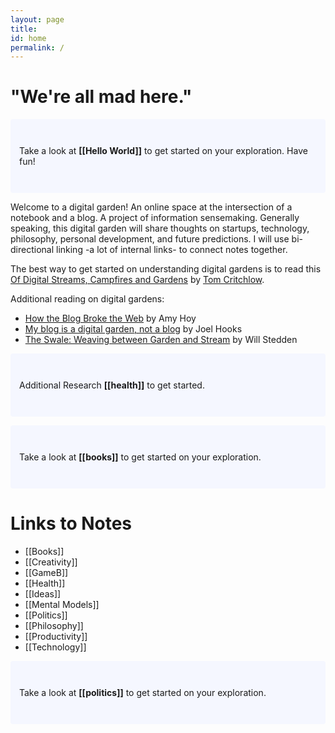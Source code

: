 ```yaml
---
layout: page
title:
id: home
permalink: /
---
```

# "We're all mad here."

<p style="padding: 3em 1em; background: #f5f7ff; border-radius: 4px;">
  Take a look at <span style="font-weight: bold">[[Hello World]]</span> to get started on your exploration. Have fun!
</p>

Welcome to a digital garden! An online space at the intersection of a notebook and a blog. A project of information sensemaking. Generally speaking, this digital garden will share thoughts on startups, technology, philosophy, personal development, and future predictions. I will use bi-directional linking -a lot of internal links- to connect notes together.

The best way to get started on understanding digital gardens is to read this [Of Digital Streams, Campfires and Gardens](https://tomcritchlow.com/2018/10/10/of-gardens-and-wikis/) by [Tom Critchlow](https://tomcritchlow.com/).

Additional reading on digital gardens:

- [How the Blog Broke the Web](https://stackingthebricks.com/how-blogs-broke-the-web/) by Amy Hoy
- [My blog is a digital garden, not a blog](https://joelhooks.com/digital-garden) by Joel Hooks
- [The Swale: Weaving between Garden and Stream](https://bonkerfield.org/2020/05/swale-garden-stream/) by Will Stedden

<p style="padding: 3em 1em; background: #f5f7ff; border-radius: 4px;">
  Additional Research <span style="font-weight: bold">[[health]]</span> to get started.
 </p>
 
 <p style="padding: 3em 1em; background: #f5f7ff; border-radius: 4px;">
  Take a look at <span style="font-weight: bold">[[books]]</span> to get started on your exploration.
</p>

# Links to Notes
  - [[Books]]
  - [[Creativity]]
  - [[GameB]]
  - [[Health]]
  - [[Ideas]]
  - [[Mental Models]]
  - [[Politics]]
  - [[Philosophy]]
  - [[Productivity]]
  - [[Technology]]


<p style="padding: 3em 1em; background: #f5f7ff; border-radius: 4px;">
  Take a look at <span style="font-weight: bold">[[politics]]</span> to get started on your exploration.
</p>
<style>
  .wrapper {
    max-width: 46em;
  }
</style>
